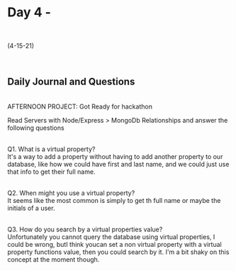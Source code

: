 # Day 4 - 
<br>
  
 (4-15-21)

<br>

## Daily Journal and Questions
<br>
AFTERNOON PROJECT: Got Ready for hackathon
<br>


Read Servers with Node/Express > MongoDb Relationships and answer the following questions
<br>
<br>

Q1. What is a virtual property?
<br>
It's a way to add a property without having to add another property to our database, like how we could have first and last name, and we could just use that info to get their full name.
<br>
<br>

Q2. When might you use a virtual property?
<br>
It seems like the most common is simply to get th full name or maybe the initials of a user.
<br>
<br>

Q3. How do you search by a virtual properties value?
<br>
 Unfortunately you cannot query the database using virtual properties, I could be wrong, butI think youcan set a non virtual property with a virtual property functions value, then you could search by it. I'm a bit shaky on this concept at the moment though.
<br>
